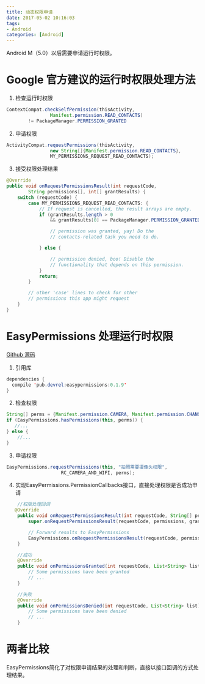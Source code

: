 ```yaml
---
title: 动态权限申请
date: 2017-05-02 10:16:03
tags:
- Android
categories: [Android]
---
```


Android M（5.0）以后需要申请运行时权限。

<!-- more -->

# Google 官方建议的运行时权限处理方法

1. 检查运行时权限
```Java
ContextCompat.checkSelfPermission(thisActivity,
                Manifest.permission.READ_CONTACTS)
        != PackageManager.PERMISSION_GRANTED
```

2. 申请权限
```Java
ActivityCompat.requestPermissions(thisActivity,
                new String[]{Manifest.permission.READ_CONTACTS},
                MY_PERMISSIONS_REQUEST_READ_CONTACTS);
```

3. 接受权限处理结果
```Java
@Override
public void onRequestPermissionsResult(int requestCode,
        String permissions[], int[] grantResults) {
    switch (requestCode) {
        case MY_PERMISSIONS_REQUEST_READ_CONTACTS: {
            // If request is cancelled, the result arrays are empty.
            if (grantResults.length > 0
                && grantResults[0] == PackageManager.PERMISSION_GRANTED) {

                // permission was granted, yay! Do the
                // contacts-related task you need to do.

            } else {

                // permission denied, boo! Disable the
                // functionality that depends on this permission.
            }
            return;
        }

        // other 'case' lines to check for other
        // permissions this app might request
    }
}
```

# EasyPermissions 处理运行时权限

[Github 源码](https://github.com/googlesamples/easypermissions)

1. 引用库
```Java
dependencies {
  compile 'pub.devrel:easypermissions:0.1.9'
}
```

2. 检查权限
```Java
String[] perms = {Manifest.permission.CAMERA, Manifest.permission.CHANGE_WIFI_STATE};
if (EasyPermissions.hasPermissions(this, perms)) {
   //...     
} else {
    //...
}
```

3. 申请权限
```Java
EasyPermissions.requestPermissions(this, "拍照需要摄像头权限",
                    RC_CAMERA_AND_WIFI, perms);
```

4. 实现EasyPermissions.PermissionCallbacks接口，直接处理权限是否成功申请
```Java
	//权限处理回调
   @Override
    public void onRequestPermissionsResult(int requestCode, String[] permissions, int[] grantResults) {
        super.onRequestPermissionsResult(requestCode, permissions, grantResults);

        // Forward results to EasyPermissions
        EasyPermissions.onRequestPermissionsResult(requestCode, permissions, grantResults, this);
    }

    //成功
    @Override
    public void onPermissionsGranted(int requestCode, List<String> list) {
        // Some permissions have been granted
        // ...
    }

    //失败
    @Override
    public void onPermissionsDenied(int requestCode, List<String> list) {
        // Some permissions have been denied
        // ...
    }
```

# 两者比较

EasyPermissions简化了对权限申请结果的处理和判断，直接以接口回调的方式处理结果。